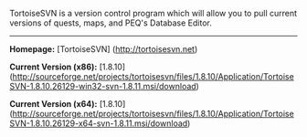 TortoiseSVN is a version control program which will allow you to pull current versions of quests, maps, and PEQ's Database Editor.

***

**Homepage:** [TortoiseSVN] (http://tortoisesvn.net)

**Current Version (x86):** [1.8.10] (http://sourceforge.net/projects/tortoisesvn/files/1.8.10/Application/TortoiseSVN-1.8.10.26129-win32-svn-1.8.11.msi/download)

**Current Version (x64):** [1.8.10] (http://sourceforge.net/projects/tortoisesvn/files/1.8.10/Application/TortoiseSVN-1.8.10.26129-x64-svn-1.8.11.msi/download)